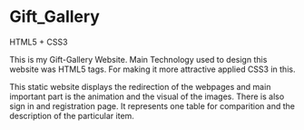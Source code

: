 # Gift_Gallery

  HTML5 + CSS3
  
This is my Gift-Gallery Website.
Main Technology used to design this website was HTML5 tags.
For making it more attractive applied CSS3 in this.

This static website displays the redirection of the webpages and main important part is the animation and the visual of the images.
There is also sign in and registration page.
It represents one table for comparition and the description of the particular item.



